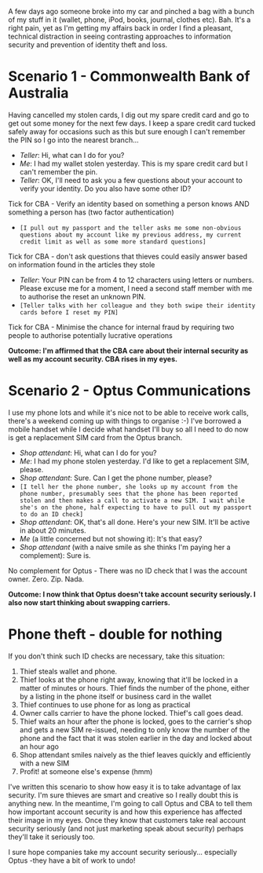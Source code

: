 <!--
.. title: Information security in action (or not) after theft
.. slug: 0060927information-security-in-action-or-not-after-theft
.. date: 2006/09/27 00:35:51
.. tags: Technology
.. link: 
.. description: 
-->


A few days ago someone broke into my car and pinched a bag with a bunch of my stuff in it (wallet, phone, iPod, books, journal, clothes etc). Bah. It's a right pain, yet as I'm getting my affairs back in order I find a pleasant, technical distraction in seeing contrasting approaches to information security and prevention of identity theft and loss.

Scenario 1 - Commonwealth Bank of Australia
===========================================

Having cancelled my stolen cards, I dig out my spare credit card and go to get out some money for the next few days. I keep a spare credit card tucked safely away for occasions such as this but sure enough I can't remember the PIN so I go into the nearest branch...

-   *Teller*: Hi, what can I do for you?
-   *Me*: I had my wallet stolen yesterday. This is my spare credit card but I can't remember the pin.
-   *Teller*: OK, I'll need to ask you a few questions about your account to verify your identity. Do you also have some other ID?

Tick for CBA - Verify an identity based on something a person knows AND something a person has (two factor authentication)

-   `[I pull out my passport and the teller asks me some non-obvious questions about my account like my previous address, my current credit limit as well as some more standard questions]`

Tick for CBA - don't ask questions that thieves could easily answer based on information found in the articles they stole

-   *Teller*: Your PIN can be from 4 to 12 characters using letters or numbers. Please excuse me for a moment, I need a second staff member with me to authorise the reset an unknown PIN.
-   `[Teller talks with her colleague and they both swipe their identity cards before I reset my PIN]`

Tick for CBA - Minimise the chance for internal fraud by requiring two people to authorise potentially lucrative operations

**Outcome: I'm affirmed that the CBA care about their internal security as well as my account security. CBA rises in my eyes.**

Scenario 2 - Optus Communications
=================================

I use my phone lots and while it's nice not to be able to receive work calls, there's a weekend coming up with things to organise :-) I've borrowed a mobile handset while I decide what handset I'll buy so all I need to do now is get a replacement SIM card from the Optus branch.

-   *Shop attendant*: Hi, what can I do for you?
-   *Me*: I had my phone stolen yesterday. I'd like to get a replacement SIM, please.
-   *Shop attendant*: Sure. Can I get the phone number, please?
-   `[I tell her the phone number, she looks up my account from the phone number, presumably sees that the phone has been reported stolen and then makes a call to activate a new SIM. I wait while she's on the phone, half expecting to have to pull out my passport to do an ID check]`
-   *Shop attendant*: OK, that's all done. Here's your new SIM. It'll be active in about 20 minutes.
-   *Me* (a little concerned but not showing it): It's that easy?
-   *Shop attendant* (with a naive smile as she thinks I'm paying her a complement): Sure is.

No complement for Optus - There was no ID check that I was the account owner. Zero. Zip. Nada.

**Outcome: I now think that Optus doesn't take account security seriously. I also now start thinking about swapping carriers.**

Phone theft - double for nothing
================================

If you don't think such ID checks are necessary, take this situation:

1.  Thief steals wallet and phone.
2.  Thief looks at the phone right away, knowing that it'll be locked in a matter of minutes or hours. Thief finds the number of the phone, either by a listing in the phone itself or business card in the wallet
3.  Thief continues to use phone for as long as practical
4.  Owner calls carrier to have the phone locked. Thief's call goes dead.
5.  Thief waits an hour after the phone is locked, goes to the carrier's shop and gets a new SIM re-issued, needing to only know the number of the phone and the fact that it was stolen earlier in the day and locked about an hour ago
6.  Shop attendant smiles naively as the thief leaves quickly and efficiently with a new SIM
7.  Profit! at someone else's expense (hmm)

I've written this scenario to show how easy it is to take advantage of lax security. I'm sure thieves are smart and creative so I really doubt this is anything new. In the meantime, I'm going to call Optus and CBA to tell them how important account security is and how this experience has affected their image in my eyes. Once they know that customers take real account security seriously (and not just marketing speak about security) perhaps they'll take it seriously too.

I sure hope companies take my account security seriously... especially Optus -they have a bit of work to undo!

